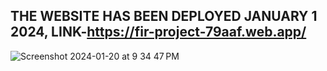 ## THE WEBSITE HAS BEEN DEPLOYED JANUARY 1 2024, LINK-https://fir-project-79aaf.web.app/

![Screenshot 2024-01-20 at 9 34 47 PM](https://github.com/Andr11P/QRCodeGenerator/assets/128001519/5bccf4f9-97aa-44d7-ae80-6c8dc6f51227)
